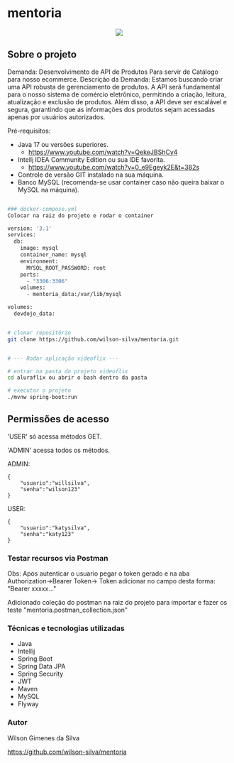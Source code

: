 # mentoria

<p align="center">
<img src="http://img.shields.io/static/v1?label=STATUS&message=EM%20DESENVOLVIMENTO&color=GREEN&style=for-the-badge"/>
</p>

## Sobre o projeto

Demanda: Desenvolvimento de API de Produtos Para servir de Catálogo para nosso ecommerce.
Descrição da Demanda: Estamos buscando criar uma API robusta de gerenciamento de produtos. 
A API será fundamental para o nosso sistema de comércio eletrônico, permitindo a criação, leitura, 
atualização e exclusão de produtos. Além disso, a API deve ser escalável e segura, garantindo que as 
informações dos produtos sejam acessadas apenas por usuários autorizados.


Pré-requisitos:

* Java 17 ou versões superiores.
    - https://www.youtube.com/watch?v=QekeJBShCy4
* Intellj IDEA Community Edition ou sua IDE favorita.
    - https://www.youtube.com/watch?v=0_e9Egeyk2E&t=382s
* Controle de versão GIT instalado na sua máquina.
* Banco MySQL (recomenda-se usar container caso não queira baixar o MySQL na máquina).

```bash

### docker-compose.yml
Colocar na raiz do projeto e rodar o container

version: '3.1'
services:
  db:
    image: mysql
    container_name: mysql
    environment:
      MYSQL_ROOT_PASSWORD: root
    ports:
      - "3306:3306"
    volumes:
      - mentoria_data:/var/lib/mysql

volumes:
  devdojo_data:

```

```bash

# clonar repositório
git clone https://github.com/wilson-silva/mentoria.git


# --- Rodar aplicação videoflix ---

# entrar na pasta do projeto videoflix
cd aluraflix ou abrir o bash dentro da pasta

# executar o projeto
./mvnw spring-boot:run

```
## Permissões de acesso

'USER' só acessa métodos GET.

'ADMIN' acessa todos os métodos.

ADMIN:
````
{
    "usuario":"willsilva",
    "senha":"wilson123"
}
````

USER:
```
{
    "usuario":"katysilva",
    "senha":"katy123"
}
```

### Testar recursos via Postman
Obs: Após autenticar o usuario pegar o token gerado e na aba Authorization->Bearer Token-> Token
adicionar no campo desta forma: "Bearer xxxxx..."

Adicionado coleção do postman na raiz do projeto para importar e fazer os teste
"mentoria.postman_collection.json"


### Técnicas e tecnologias utilizadas
- Java
- Intellij
- Spring Boot
- Spring Data JPA
- Spring Security
- JWT
- Maven
- MySQL
- Flyway


### Autor
Wilson Gimenes da Silva


https://github.com/wilson-silva/mentoria